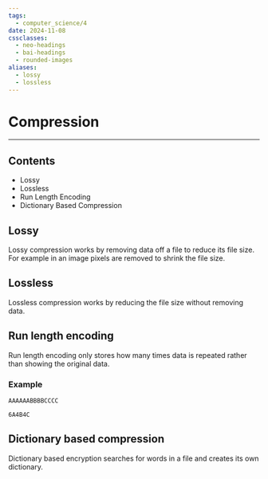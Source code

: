 ```yaml
---
tags:
  - computer_science/4
date: 2024-11-08
cssclasses:
  - neo-headings
  - bai-headings
  - rounded-images
aliases:
  - lossy
  - lossless
---
```

# Compression
***
## Contents
- Lossy
- Lossless
- Run Length Encoding
- Dictionary Based Compression
## Lossy
Lossy compression works by removing data off a file to reduce its file size. For example in an image pixels are removed to shrink the file size.
## Lossless
Lossless compression works by reducing the file size without removing data.
## Run length encoding
Run length encoding only stores how many times data is repeated rather than showing the original data.
### Example
```
AAAAAABBBBCCCC
```

```
6A4B4C
```
## Dictionary based compression
Dictionary based encryption searches for words in a file and creates its own dictionary.